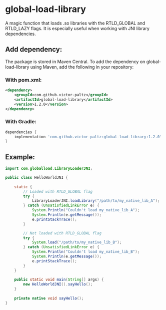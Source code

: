 # global-load-library
A magic function that loads .so libraries with the RTLD_GLOBAL and RTLD_LAZY flags. It is especially useful when working with JNI library dependencies.

## Add dependency:

The package is stored in Maven Central.
To add the dependency on global-load-library using Maven, add the following in your repository:

### With pom.xml:
``` xml
<dependency>
    <groupId>com.github.victor-paltz</groupId>
    <artifactId>global-load-library</artifactId>
    <version>1.2.0</version>
</dependency>
```

### With Gradle:
``` gradle
dependencies {
    implementation 'com.github.victor-paltz:global-load-library:1.2.0'
}
```

## Example:

``` java
import com.globalload.LibraryLoaderJNI;

public class HelloWorldJNI {
 
    static {
        // Loaded with RTLD_GLOBAL flag
        try {
            LibraryLoaderJNI.loadLibrary("/path/to/my_native_lib_A");
        } catch (UnsatisfiedLinkError e) {
            System.Println("Couldn't load my_native_lib_A");
            System.Println(e.getMessage());
            e.printStackTrace();
        }

        // Not loaded with RTLD_GLOBAL flag
        try {
            System.load("/path/to/my_native_lib_B");
        } catch (UnsatisfiedLinkError e) {
            System.Println("Couldn't load my_native_lib_B");
            System.Println(e.getMessage());
            e.printStackTrace();
        }
    }
    
    public static void main(String[] args) {
        new HelloWorldJNI().sayHello();
    }
 
    private native void sayHello();
}
```